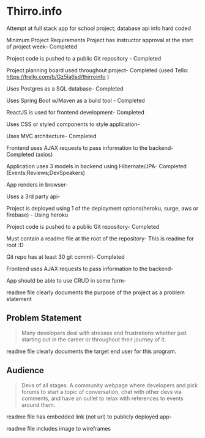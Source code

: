 # Thirro.info
Attempt at full stack app for school project; database api info hard coded

Minimum Project Requirements
 Project has Instructor approval at the start of project week- Completed 
 
 Project code is pushed to a public Git repository - Completed 
 
 Project planning board used throughout project- Completed (used Tello: https://trello.com/b/Gz5la6sd/thirroinfo )
 
 Uses Postgres as a SQL database- Completed 
 
 Uses Spring Boot w/Maven as a build tool - Completed
 
 ReactJS is used for frontend development- Completed 
 
 Uses CSS or styled components to style application- 
 
 Uses MVC architecture- Completed 
 
 Frontend uses AJAX requests to pass information to the backend- Completed (axios)
 
 Application uses 3 models in backend using Hibernate/JPA- Completed (Events;Reviews;DevSpeakers)
 
 App renders in browser- 
 
 Uses a 3rd party api- 
 
 Project is deployed using 1 of the deployment options(heroku, surge, aws or firebase) - Using heroku
 
 Project code is pushed to a public Git repository- Completed 
 
Must contain a readme file at the root of the repository- This is readme for root :D

 Git repo has at least 30 git commit- Completed 
 
 Frontend uses AJAX requests to pass information to the backend- 
 
 App should be able to use CRUD in some form- 
 
 readme file clearly documents the purpose of the project as a problem statement
 ## Problem Statement 
 > Many developers deal with stresses and frustrations whether just starting out in the career or throughout their journey of it.
 
 readme file clearly documents the target end user for this program.
 ## Audience 
 > Devs of all stages. A community webpage where developers and pick forums to start a topic of conversation, chat with other devs via comments, and have an outlet to relax with references to events around them.
 
 readme file has embedded link (not url) to publicly deployed app- 
 
 readme file includes image to wireframes
 
 

